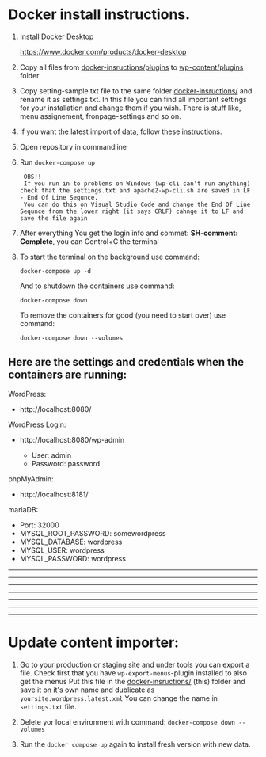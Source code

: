 # Docker install instructions. 

1. Install Docker Desktop

    https://www.docker.com/products/docker-desktop

2. Copy all files from [docker-insructions/plugins](../docker-instructions/plugins) to [wp-content/plugins](../wp-content/plugins) folder

3. Copy setting-sample.txt file to the same folder [docker-insructions/](./) and rename it as settings.txt. 
    In this file you can find all important settings for your installation and change them if you wish. 
    There is stuff like, menu assignement, fronpage-settings and so on.

4. If you want the latest import of data, follow these [instructions](../docker-instructions#update-content-importer).

5. Open repository in commandline

6. Run ```docker-compose up```

        OBS!!
        If you run in to problems on Windows (wp-cli can't run anything) check that the settings.txt and apache2-wp-cli.sh are saved in LF  - End Of Line Sequnce.
        You can do this on Visual Studio Code and change the End Of Line Sequnce from the lower right (it says CRLF) cahnge it to LF and save the file again

7. After everything You get the login info and commet: **SH-comment: Complete**, you can Control+C the terminal

8. To start the terminal on the background use command:

    ```docker-compose up -d```

    And to shutdown the containers use command:
    
    ```docker-compose down```
    
    To remove the containers for good (you need to start over) use command: 
    
    ```docker-compose down --volumes```


## Here are the settings and credentials when the containers are running:

WordPress:
* http://localhost:8080/

WordPress Login:
* http://localhost:8080/wp-admin

    * User: admin
    * Password: password

phpMyAdmin:
* http://localhost:8181/

mariaDB:
   * Port: 32000
   * MYSQL_ROOT_PASSWORD: somewordpress
   * MYSQL_DATABASE: wordpress
   * MYSQL_USER: wordpress
   * MYSQL_PASSWORD: wordpress


---
---
---
---
---
---
---


# Update content importer: 

1. Go to your production or staging site and under tools you can export a file. Check first that you have `wp-export-menus`-plugin installed to also get the menus Put this file in the [docker-insructions/](./) (this) folder and save it on it's own name and dublicate as  `yoursite.wordpress.latest.xml`
    You can change the name in `settings.txt` file.

2. Delete yor local environment with command: `docker-compose down --volumes`

3. Run the `docker compose up` again to install fresh version with new data. 

